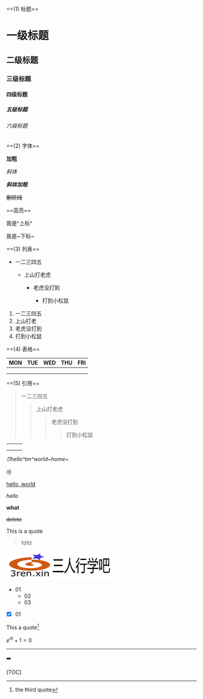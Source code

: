 ==(1) 标题==

# 一级标题

## 二级标题

### 三级标题

#### 四级标题
##### 五级标题
###### 六级标题

==(2) 字体==

**加粗**

*斜体*

***斜体加粗***

~~删除线~~

==高亮==

我是^上标^

我是~下标~

==(3) 列表==

+ 一二三四五

  + 上山打老虎

    + 老虎没打到

      + 打到小松鼠

1. 一二三四五
2. 上山打老
3. 老虎没打到
4. 打到小松鼠

==(4) 表格==

| MON  | TUE  | WED  | THU  | FRI  |
| ---- | ---- | ---- | ---- | ---- |
|      |      |      |      |      |
|      |      |      |      |      |
|      |      |      |      |      |



==(5) 引用==

> 一二三四五
> > 上山打老虎
> > > 老虎没打到
> > >
> > > > 打到小松鼠



|      |      |      |
| ---- | ---- | ---- |
|      |      |      |
|      |      |      |
|      |      |      |



*:alarm_clock:hello^tm^world~home~*



:accept:

<u>hello, world</u>

*hello*

**what**

~~delete~~

This is a quote

> fdfd



![image](images\3renxin-logo-4.png)

* 01
  * 02
  * 03

- [x] 01



This a quote[^3]



[^3]: the third quote

$e^{i\pi} + 1 = 0$

---

:arrow_right:



[TOC]

